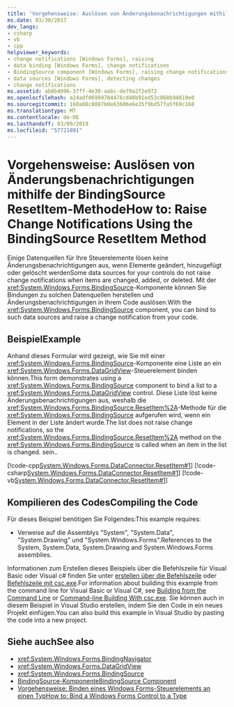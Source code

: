 ```yaml
---
title: 'Vorgehensweise: Auslösen von Änderungsbenachrichtigungen mithilfe der BindingSource ResetItem-Methode'
ms.date: 03/30/2017
dev_langs:
- csharp
- vb
- cpp
helpviewer_keywords:
- change notifications [Windows Forms], raising
- data binding [Windows Forms], change notifications
- BindingSource component [Windows Forms], raising change notifications with
- data sources [Windows Forms], detecting changes
- change notifications
ms.assetid: ab8b4096-37ff-4e30-aabc-de79a2f2e972
ms.openlocfilehash: a24adf06999784476cd40b91ed53c068b94819e0
ms.sourcegitcommit: 160a88c8087b0e63606e6e35f9bd57fa5f69c168
ms.translationtype: MT
ms.contentlocale: de-DE
ms.lasthandoff: 03/09/2019
ms.locfileid: "57721891"
---
```

# <a name="how-to-raise-change-notifications-using-the-bindingsource-resetitem-method"></a><span data-ttu-id="96042-102">Vorgehensweise: Auslösen von Änderungsbenachrichtigungen mithilfe der BindingSource ResetItem-Methode</span><span class="sxs-lookup"><span data-stu-id="96042-102">How to: Raise Change Notifications Using the BindingSource ResetItem Method</span></span>
<span data-ttu-id="96042-103">Einige Datenquellen für Ihre Steuerelemente lösen keine Änderungsbenachrichtigungen aus, wenn Elemente geändert, hinzugefügt oder gelöscht werden</span><span class="sxs-lookup"><span data-stu-id="96042-103">Some data sources for your controls do not raise change notifications when items are changed, added, or deleted.</span></span> <span data-ttu-id="96042-104">Mit der <xref:System.Windows.Forms.BindingSource>-Komponente können Sie Bindungen zu solchen Datenquellen herstellen und Änderungsbenachrichtigungen in Ihrem Code auslösen.</span><span class="sxs-lookup"><span data-stu-id="96042-104">With the <xref:System.Windows.Forms.BindingSource> component, you can bind to such data sources and raise a change notification from your code.</span></span>  
  
## <a name="example"></a><span data-ttu-id="96042-105">Beispiel</span><span class="sxs-lookup"><span data-stu-id="96042-105">Example</span></span>  
 <span data-ttu-id="96042-106">Anhand dieses Formular wird gezeigt, wie Sie mit einer <xref:System.Windows.Forms.BindingSource>-Komponente eine Liste an ein <xref:System.Windows.Forms.DataGridView>-Steuerelement binden können.</span><span class="sxs-lookup"><span data-stu-id="96042-106">This form demonstrates using a <xref:System.Windows.Forms.BindingSource> component to bind a list to a <xref:System.Windows.Forms.DataGridView> control.</span></span> <span data-ttu-id="96042-107">Diese Liste löst keine Änderungsbenachrichtigungen aus, weshalb die <xref:System.Windows.Forms.BindingSource.ResetItem%2A>-Methode für die <xref:System.Windows.Forms.BindingSource> aufgerufen wird, wenn ein Element in der Liste ändert wurde.</span><span class="sxs-lookup"><span data-stu-id="96042-107">The list does not raise change notifications, so the <xref:System.Windows.Forms.BindingSource.ResetItem%2A> method on the <xref:System.Windows.Forms.BindingSource> is called when an item in the list is changed.</span></span> <span data-ttu-id="96042-108">sein.</span><span class="sxs-lookup"><span data-stu-id="96042-108">.</span></span>  
  
 [!code-cpp[System.Windows.Forms.DataConnector.ResetItem#1](~/samples/snippets/cpp/VS_Snippets_Winforms/System.Windows.Forms.DataConnector.ResetItem/CPP/form1.cpp#1)]
 [!code-csharp[System.Windows.Forms.DataConnector.ResetItem#1](~/samples/snippets/csharp/VS_Snippets_Winforms/System.Windows.Forms.DataConnector.ResetItem/CS/form1.cs#1)]
 [!code-vb[System.Windows.Forms.DataConnector.ResetItem#1](~/samples/snippets/visualbasic/VS_Snippets_Winforms/System.Windows.Forms.DataConnector.ResetItem/VB/form1.vb#1)]  
  
## <a name="compiling-the-code"></a><span data-ttu-id="96042-109">Kompilieren des Codes</span><span class="sxs-lookup"><span data-stu-id="96042-109">Compiling the Code</span></span>  
 <span data-ttu-id="96042-110">Für dieses Beispiel benötigen Sie Folgendes:</span><span class="sxs-lookup"><span data-stu-id="96042-110">This example requires:</span></span>  
  
-   <span data-ttu-id="96042-111">Verweise auf die Assemblys "System", "System.Data", "System.Drawing" und "System.Windows.Forms".</span><span class="sxs-lookup"><span data-stu-id="96042-111">References to the System, System.Data, System.Drawing and System.Windows.Forms assemblies.</span></span>  
  
 <span data-ttu-id="96042-112">Informationen zum Erstellen dieses Beispiels über die Befehlszeile für Visual Basic oder Visual c# finden Sie unter [erstellen über die Befehlszeile](../../../visual-basic/reference/command-line-compiler/building-from-the-command-line.md) oder [Befehlszeile mit csc.exe](../../../csharp/language-reference/compiler-options/command-line-building-with-csc-exe.md).</span><span class="sxs-lookup"><span data-stu-id="96042-112">For information about building this example from the command line for Visual Basic or Visual C#, see [Building from the Command Line](../../../visual-basic/reference/command-line-compiler/building-from-the-command-line.md) or [Command-line Building With csc.exe](../../../csharp/language-reference/compiler-options/command-line-building-with-csc-exe.md).</span></span> <span data-ttu-id="96042-113">Sie können auch in diesem Beispiel in Visual Studio erstellen, indem Sie den Code in ein neues Projekt einfügen.</span><span class="sxs-lookup"><span data-stu-id="96042-113">You can also build this example in Visual Studio by pasting the code into a new project.</span></span>  
  
## <a name="see-also"></a><span data-ttu-id="96042-114">Siehe auch</span><span class="sxs-lookup"><span data-stu-id="96042-114">See also</span></span>
- <xref:System.Windows.Forms.BindingNavigator>
- <xref:System.Windows.Forms.DataGridView>
- <xref:System.Windows.Forms.BindingSource>
- [<span data-ttu-id="96042-115">BindingSource-Komponente</span><span class="sxs-lookup"><span data-stu-id="96042-115">BindingSource Component</span></span>](bindingsource-component.md)
- [<span data-ttu-id="96042-116">Vorgehensweise: Binden eines Windows Forms-Steuerelements an einen Typ</span><span class="sxs-lookup"><span data-stu-id="96042-116">How to: Bind a Windows Forms Control to a Type</span></span>](how-to-bind-a-windows-forms-control-to-a-type.md)
